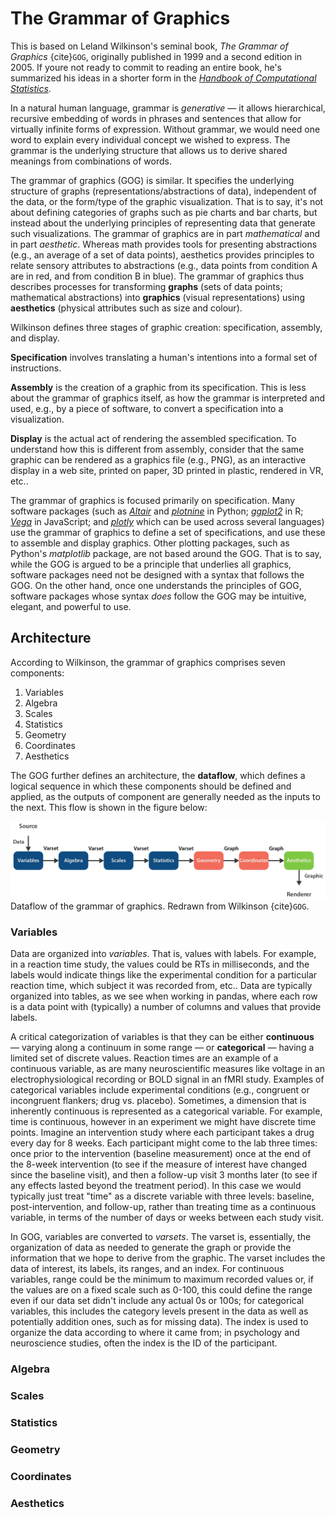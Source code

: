 # The Grammar of Graphics

This is based on Leland Wilkinson's seminal book, *The Grammar of Graphics* {cite}`GOG`, originally published in 1999 and a second edition in 2005. If youre not ready to commit to reading an entire book, he's summarized his ideas in a shorter form in the [*Handbook of Computational Statistics*](https://doi.org/10.1007/978-3-642-21551-3_13).

In a natural human language, grammar is *generative* — it allows hierarchical, recursive embedding of words in phrases and sentences that allow for virtually infinite forms of expression. Without grammar, we would need one word to explain every individual concept we wished to express. The grammar is the underlying structure that allows us to derive shared meanings from combinations of words.

The grammar of graphics (GOG) is similar. It specifies the underlying structure of graphs (representations/abstractions of data), independent of the data, or the form/type of the graphic visualization. That is to say, it's not about defining categories of graphs such as pie charts and bar charts, but instead about the underlying principles of representing data that generate such visualizations. The grammar of graphics are in part *mathematical* and in part *aesthetic*. Whereas math provides tools for presenting abstractions (e.g., an average of a set of data points), aesthetics provides principles to relate sensory attributes to abstractions (e.g., data points from condition A are in red, and from condition B in blue). The grammar of graphics thus describes processes for transforming **graphs** (sets of data points; mathematical abstractions) into **graphics** (visual representations) using **aesthetics** (physical attributes such as size and colour).

 Wilkinson defines three stages of graphic creation: specification, assembly, and display.

 **Specification** involves translating a human's intentions into a formal set of instructions.

**Assembly** is the creation of a graphic from its specification. This is less about the grammar of graphics itself, as how the grammar is interpreted and used, e.g., by a piece of software, to convert a specification into a visualization.

**Display** is the actual act of rendering the assembled specification. To understand how this is different from assembly, consider that the same graphic can be rendered as a graphics file (e.g., PNG), as an interactive display in a web site, printed on paper, 3D printed in plastic, rendered in VR, etc..

The grammar of graphics is focused primarily on specification. Many software packages (such as [*Altair*](https://altair-viz.github.io/) and [*plotnine*](https://plotnine.readthedocs.io/) in Python; [*ggplot2*](https://ggplot2.tidyverse.org/) in R; [*Vega*](https://vega.github.io/vega/) in JavaScript; and [*plotly*](https://github.com/plotly) which can be used across several languages) use the grammar of graphics to define a set of specifications, and use these to assemble and display graphics. Other plotting packages, such as Python's  *matplotlib* package, are not based around the GOG. That is to say, while the GOG is argued to be a principle that underlies all graphics, software packages need not be designed with a syntax that follows the GOG. On the other hand, once one understands the principles of GOG, software packages whose syntax *does* follow the GOG may be intuitive, elegant, and powerful to use.

## Architecture

According to Wilkinson, the grammar of graphics comprises seven components:
1. Variables
2. Algebra
3. Scales
4. Statistics
5. Geometry
6. Coordinates
7. Aesthetics

The GOG further defines an architecture, the **dataflow**, which defines a logical sequence in which these components should be defined and applied, as the outputs of component are generally needed as the inputs to the next. This flow is shown in the figure below:

![](images/dataflow_GOG.png)
Dataflow of the grammar of graphics. Redrawn from Wilkinson {cite}`GOG`.

### Variables
Data are organized into *variables*. That is, values with labels. For example, in a reaction time study, the values could be RTs in milliseconds, and the labels would indicate things like the experimental condition for a particular reaction time, which subject it was recorded from, etc.. Data are typically organized into tables, as we see when working in pandas, where each row is a data point with (typically) a number of columns and values that provide labels.

A critical categorization of variables is that they can be either **continuous** — varying along a continuum in some range — or **categorical** — having a limited set of discrete values. Reaction times are an example of a continuous variable, as are many neuroscientific measures like voltage in an electrophysiological recording or BOLD signal in an fMRI study. Examples of categorical variables include experimental conditions (e.g., congruent or incongruent flankers; drug vs. placebo). Sometimes, a dimension that is inherently continuous is represented as a categorical variable. For example, time is continuous, however in an experiment we might have discrete time points. Imagine an intervention study where each participant takes a drug every day for 8 weeks. Each participant might come to the lab three times: once prior to the intervention (baseline measurement) once at the end of the 8-week intervention (to see if the measure of interest have changed since the baseline visit), and then a follow-up visit 3 months later (to see if any effects lasted beyond the treatment period). In this case we would typically just treat "time" as a discrete variable with three levels: baseline, post-intervention, and follow-up, rather than treating time as a continuous variable, in terms of the number of days or weeks between each study visit.

In GOG, variables are converted to *varsets*. The varset is, essentially, the organization of data as needed to generate the graph or provide the information that we hope to derive from the graphic. The varset includes the data of interest, its labels, its ranges, and an index. For continuous variables, range could be the minimum to maximum recorded values or, if the values are on a fixed scale such as 0-100, this could define the range even if our data set didn't include any actual 0s or 100s; for categorical variables, this includes the category levels present in the data as well as potentially addition ones, such as for missing data). The index is used to organize the data according to where it came from; in psychology and neuroscience studies, often the index is the ID of the participant. 

### Algebra

### Scales

### Statistics

### Geometry

### Coordinates

### Aesthetics
